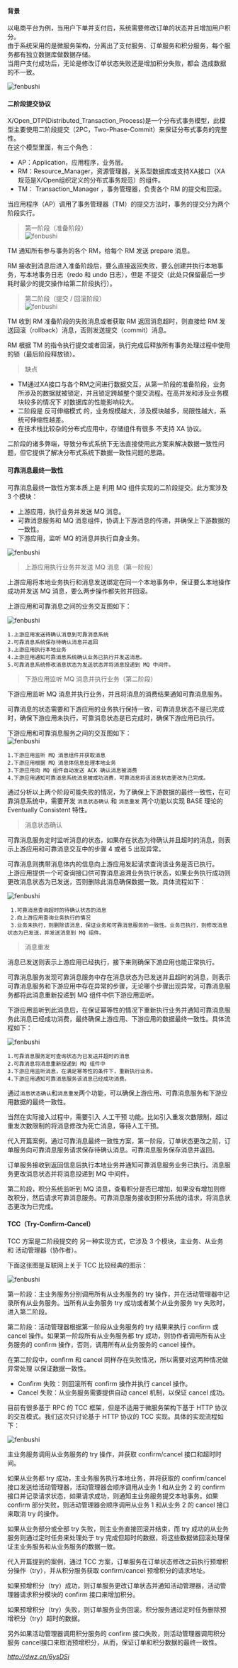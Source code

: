 #### 背景
以电商平台为例，当用户下单并支付后，系统需要修改订单的状态并且增加用户积分。  
由于系统采用的是微服务架构，分离出了支付服务、订单服务和积分服务，每个服务都有独立数据库做数据存储。  
当用户支付成功后，无论是修改订单状态失败还是增加积分失败，都会 造成数据的不一致。  

![fenbushi](https://github.com/tinysKai/JavaNote/blob/master/image/article/2018/0709/fenbushi1.png)
  
  
#### 二阶段提交协议
X/Open_DTP(Distributed_Transaction_Process)是一个分布式事务模型，此模型主要使用二阶段提交（2PC，Two-Phase-Commit）来保证分布式事务的完整性。  
在这个模型里面，有三个角色：  
+ AP：Application，应用程序，业务层。
+ RM：Resource_Manager，资源管理器，关系型数据库或支持XA接口（XA规范是X/Open组织定义的分布式事务规范）的组件。
+ TM： Transaction_Manager ，事务管理器，负责各个 RM 的提交和回滚。

当应用程序（AP）调用了事务管理器（TM）的提交方法时，事务的提交分为两个阶段实行。

>第一阶段（准备阶段）  
![fenbushi](https://github.com/tinysKai/JavaNote/blob/master/image/article/2018/0709/fenbushi2.png)

TM 通知所有参与事务的各个 RM，给每个 RM 发送 prepare 消息。

RM 接收到消息后进入准备阶段后，要么直接返回失败，要么创建并执行本地事务，写本地事务日志（redo 和 undo 日志），但是 不提交（此处只保留最后一步耗时最少的提交操作给第二阶段执行）。

>第二阶段（提交 / 回滚阶段）  
![fenbushi](https://github.com/tinysKai/JavaNote/blob/master/image/article/2018/0709/fenbushi3.png)  

TM 收到 RM 准备阶段的失败消息或者获取 RM 返回消息超时，则直接给 RM 发送回滚（rollback）消息，否则发送提交（commit）消息。

RM 根据 TM 的指令执行提交或者回滚，执行完成后释放所有事务处理过程中使用的锁（最后阶段释放锁）。

>缺点  
+ TM通过XA接口与各个RM之间进行数据交互，从第一阶段的准备阶段，业务所涉及的数据就被锁定，并且锁定跨越整个提交流程。在高并发和涉及业务模块较多的情况下 对数据库的性能影响较大。
+ 二阶段是 反可伸缩模式 的，业务规模越大，涉及模块越多，局限性越大，系统可伸缩性越差。
+ 在技术栈比较杂的分布式应用中，存储组件有很多 不支持 XA 协议。

二阶段的诸多弊端，导致分布式系统下无法直接使用此方案来解决数据一致性问题，但它提供了解决分布式系统下数据一致性问题的思路。

#### 可靠消息最终一致性
可靠消息最终一致性方案本质上是 利用 MQ 组件实现的二阶段提交。此方案涉及 3 个模块：
+ 上游应用，执行业务并发送 MQ 消息。
+ 可靠消息服务和 MQ 消息组件，协调上下游消息的传递，并确保上下游数据的一致性。
+ 下游应用，监听 MQ 的消息并执行自身业务。

![fenbushi](https://github.com/tinysKai/JavaNote/blob/master/image/article/2018/0709/fenbushi4.png)  

>上游应用执行业务并发送 MQ 消息（第一阶段）  

上游应用将本地业务执行和消息发送绑定在同一个本地事务中，保证要么本地操作成功并发送 MQ 消息，要么两步操作都失败并回滚。

上游应用和可靠消息之间的业务交互图如下：  

![fenbushi](https://github.com/tinysKai/JavaNote/blob/master/image/article/2018/0709/fenbushi5.png)  

    1.上游应用发送待确认消息到可靠消息系统
    2.可靠消息系统保存待确认消息并返回
    3.上游应用执行本地业务
    4.上游应用通知可靠消息系统确认业务已执行并发送消息。
    5.可靠消息系统修改消息状态为发送状态并将消息投递到 MQ 中间件。

>下游应用监听 MQ 消息并执行业务（第二阶段）    

下游应用监听 MQ 消息并执行业务，并且将消息的消费结果通知可靠消息服务。

可靠消息的状态需要和下游应用的业务执行保持一致，可靠消息状态不是已完成时，确保下游应用未执行，可靠消息状态是已完成时，确保下游应用已执行。

下游应用和可靠消息服务之间的交互图如下：  
![fenbushi](https://github.com/tinysKai/JavaNote/blob/master/image/article/2018/0709/fenbushi6.png)  
  
    1.下游应用监听 MQ 消息组件并获取消息
    2.下游应用根据 MQ 消息体信息处理本地业务
    3.下游应用向 MQ 组件自动发送 ACK 确认消息被消费
    4.下游应用通知可靠消息系统消息被成功消费，可靠消息将该消息状态更改为已完成。  


通过分析以上两个阶段可能失败的情况，为了确保上下游数据的最终一致性，在可靠消息系统中，需要开发 `消息状态确认` 和 `消息重发` 两个功能以实现 BASE 理论的 Eventually Consistent 特性。


>消息状态确认  

可靠消息服务定时监听消息的状态，如果存在状态为待确认并且超时的消息，则表示上游应用和可靠消息交互中的步骤 4 或者 5 出现异常。  
  
可靠消息则携带消息体内的信息向上游应用发起请求查询该业务是否已执行。  
上游应用提供一个可查询接口供可靠消息追溯业务执行状态，如果业务执行成功则更改消息状态为已发送，否则删除此消息确保数据一致。具体流程如下：  

![fenbushi](https://github.com/tinysKai/JavaNote/blob/master/image/article/2018/0709/fenbushi7.png)  

     1.可靠消息查询超时的待确认状态的消息
     2.向上游应用查询业务执行的情况
     3.业务未执行，则删除该消息，保证业务和可靠消息服务的一致性。业务已执行，则修改消息状态为已发送，并发送消息到 MQ 组件。
 
  
>消息重发  

消息已发送则表示上游应用已经执行，接下来则确保下游应用也能正常执行。  


可靠消息服务发现可靠消息服务中存在消息状态为已发送并且超时的消息，则表示可靠消息服务和下游应用中存在异常的步骤，无论哪个步骤出现异常，可靠消息服务都将此消息重新投递到 MQ 组件中供下游应用监听。  


下游应用监听到此消息后，在保证幂等性的情况下重新执行业务并通知可靠消息服务此消息已经成功消费，最终确保上游应用、下游应用的数据最终一致性。具体流程如下：  

![fenbushi](https://github.com/tinysKai/JavaNote/blob/master/image/article/2018/0709/fenbushi8.png)  
  
    1.可靠消息服务定时查询状态为已发送并超时的消息
    2.可靠消息将消息重新投递到 MQ 组件中
    3.下游应用监听消息，在满足幂等性的条件下，重新执行业务。
    4.下游应用通知可靠消息服务该消息已经成功消费。
      
      
通过`消息状态确认`和`消息重发`两个功能，可以确保上游应用、可靠消息服务和下游应用数据的最终一致性。

当然在实际接入过程中，需要引入 人工干预 功能。比如引入重发次数限制，超过重发次数限制的将消息修改为死亡消息，等待人工干预。      


代入开篇案例，通过可靠消息最终一致性方案，第一阶段，订单状态更改之前，订单服务向可靠消息服务请求保存待确认消息。可靠消息服务保存消息并返回。

订单服务接收到返回信息后执行本地业务并通知可靠消息服务业务已执行。消息服务更改消息状态并将消息投递到 MQ 中间件。

第二阶段，积分系统监听到 MQ 消息，查看积分是否已增加，如果没有增加则修改积分，然后请求可靠消息服务。可靠消息服务接收到积分系统的请求，将消息状态更改为已完成。  


#### TCC（Try-Confirm-Cancel）
TCC 方案是二阶段提交的 另一种实现方式，它涉及 3 个模块，主业务、从业务 和 活动管理器（协作者）。

下面这张图是互联网上关于 TCC 比较经典的图示：  

![fenbushi](https://github.com/tinysKai/JavaNote/blob/master/image/article/2018/0709/fenbushi9.png)
  
第一阶段：主业务服务分别调用所有从业务服务的 try 操作，并在活动管理器中记录所有从业务服务。当所有从业务服务 try 成功或者某个从业务服务 try 失败时，进入第二阶段。

第二阶段：活动管理器根据第一阶段从业务服务的 try 结果来执行 confirm 或 cancel 操作。如果第一阶段所有从业务服务都 try 成功，则协作者调用所有从业务服务的 confirm 操作，否则，调用所有从业务服务的 cancel 操作。

在第二阶段中，confirm 和 cancel 同样存在失败情况，所以需要对这两种情况做 异常处理 以保证数据一致性。

+ Confirm 失败：则回滚所有 confirm 操作并执行 cancel 操作。
+ Cancel 失败：从业务服务需要提供自动 cancel 机制，以保证 cancel 成功。 
 
 
目前有很多基于 RPC 的 TCC 框架，但是不适用于微服务架构下基于 HTTP 协议的交互模式。我们这次只讨论基于 HTTP 协议的 TCC 实现。具体的实现流程如下：  

 ![fenbushi](https://github.com/tinysKai/JavaNote/blob/master/image/article/2018/0709/fenbushi10.png)  
 
 主业务服务调用从业务服务的 try 操作，并获取 confirm/cancel 接口和超时时间。
 
 如果从业务都 try 成功，主业务服务执行本地业务，并将获取的 confirm/cancel 接口发送给活动管理器，活动管理器会顺序调用从业务 1 和从业务 2 的 confirm 接口并记录请求状态，如果请求成功，则通知主业务服务提交本地事务。如果 confirm 部分失败，则活动管理器会顺序调用从业务 1 和从业务 2 的 cancel 接口来取消 try 的操作。
 
 如果从业务部分或全部 try 失败，则主业务直接回滚并结束，而 try 成功的从业务服务则通过定时任务来处理处于 try 完成但超时的数据，将这些数据做回滚处理保证主业务服务和从业务服务的数据一致。  
 
 
代入开篇提到的案例，通过 TCC 方案，订单服务在订单状态修改之前执行预增积分操作（try），并从积分服务获取 confirm/cancel 预增积分的请求地址。

如果预增积分（try）成功，则订单服务更改订单状态并通知活动管理器，活动管理器请求积分模块的 confirm 接口来增加积分。

如果预增积分（try）失败，则订单服务业务回滚。积分服务通过定时任务删除预增积分（try）超时的数据。

另外如果活动管理器调用积分服务的 confirm 接口失败，则活动管理器调用积分服务 cancel接口来取消预增积分，从而，保证订单和积分数据的最终一致性。 
 
 

*http://dwz.cn/6ysDSi*